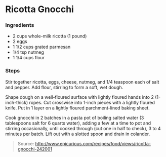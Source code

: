 Ricotta Gnocchi
===============

### Ingredients
- 2 cups whole-milk ricotta (1 pound)
- 2 eggs
- 1 1/2 cups grated parmesan
- 1/4 tsp nutmeg
- 1 1/4 cups flour

### Steps
Stir together ricotta, eggs, cheese, nutmeg, and 1/4 teaspoon each of salt and pepper. Add flour, stirring to form a soft, wet dough.

Shape dough on a well-floured surface with lightly floured hands into 2 (1-inch-thick) ropes. Cut crosswise into 1-inch pieces with a lightly floured knife. Put in 1 layer on a lightly floured parchment-lined baking sheet.

Cook gnocchi in 2 batches in a pasta pot of boiling salted water (3 tablespoons salt for 6 quarts water), adding a few at a time to pot and stirring occasionally, until cooked through (cut one in half to check), 3 to 4 minutes per batch. Lift out with a slotted spoon and drain in colander.

> Source: http://www.epicurious.com/recipes/food/views/ricotta-gnocchi-242001
